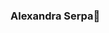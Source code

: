 ### Alexandra Serpa👋

<!--
**AlexandraSerpa/AlexandraSerpa** is a ✨ _special_ ✨ repository because its `README.md` (this file) appears on your GitHub profile.

- 🔭 I’m currently working on Candelaria
- 🌱 I’m currently learning to teach
- 💬 Ask me about something

-->
<!-- Comentario que no se va a visualizar
-->

